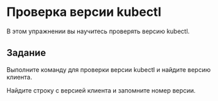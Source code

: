 # Проверка версии kubectl

В этом упражнении вы научитесь проверять версию kubectl.

## Задание
Выполните команду для проверки версии kubectl и найдите версию клиента.

Найдите строку с версией клиента и запомните номер версии.
